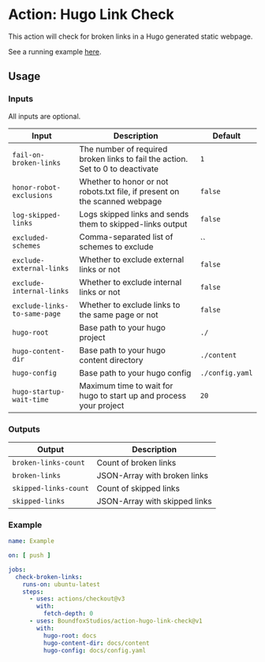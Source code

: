 # Action: Hugo Link Check 

This action will check for broken links in a Hugo generated static webpage.

See a running example [here](https://github.com/BoundfoxStudios/community-project/blob/develop/.github/workflows/documentation.yml).

## Usage

### Inputs

All inputs are optional.

| Input                        | Description                                                                    | Default         |
|------------------------------|--------------------------------------------------------------------------------|-----------------|
| `fail-on-broken-links`       | The number of required broken links to fail the action. Set to 0 to deactivate | `1`             |
| `honor-robot-exclusions`     | Whether to honor or not robots.txt file, if present on the scanned webpage     | `false`         |
| `log-skipped-links`          | Logs skipped links and sends them to skipped-links output                      | `false`         |
| `excluded-schemes`           | Comma-separated list of schemes to exclude                                     | ``              |
| `exclude-external-links`     | Whether to exclude external links or not                                       | `false`         |
| `exclude-internal-links`     | Whether to exclude internal links or not                                       | `false`         |
| `exclude-links-to-same-page` | Whether to exclude links to the same page or not                               | `false`         |
| `hugo-root`                  | Base path to your hugo project                                                 | `./`            |
| `hugo-content-dir`           | Base path to your hugo content directory                                       | `./content`     |
| `hugo-config`                | Base path to your hugo config                                                  | `./config.yaml` |
| `hugo-startup-wait-time`     | Maximum time to wait for hugo to start up and process your project             | `20`            |


### Outputs

| Output                | Description                   |
|-----------------------|-------------------------------|
| `broken-links-count`  | Count of broken links         |
| `broken-links`        | JSON-Array with broken links  |
| `skipped-links-count` | Count of skipped links        | 
| `skipped-links`       | JSON-Array with skipped links |

### Example

```yaml
name: Example

on: [ push ]

jobs:
  check-broken-links:
    runs-on: ubuntu-latest
    steps:
      - uses: actions/checkout@v3
        with:
          fetch-depth: 0
      - uses: BoundfoxStudios/action-hugo-link-check@v1
        with:
          hugo-root: docs
          hugo-content-dir: docs/content
          hugo-config: docs/config.yaml
```

